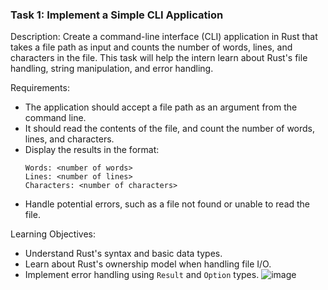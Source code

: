 ### Task 1: Implement a Simple CLI Application

Description: Create a command-line interface (CLI) application in Rust that takes a file path as input and counts the number of words, lines, and characters in the file. This task will help the intern learn about Rust's file handling, string manipulation, and error handling.

Requirements:
- The application should accept a file path as an argument from the command line.
- It should read the contents of the file, and count the number of words, lines, and characters.
- Display the results in the format:
  ```
  Words: <number of words>
  Lines: <number of lines>
  Characters: <number of characters>
  ```
- Handle potential errors, such as a file not found or unable to read the file.

Learning Objectives:
- Understand Rust's syntax and basic data types.
- Learn about Rust's ownership model when handling file I/O.
- Implement error handling using `Result` and `Option` types.
![image](https://github.com/user-attachments/assets/1c56451e-21ab-4c5e-9c95-f4e7d043dda9)
